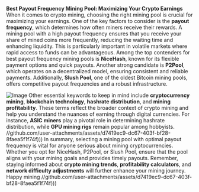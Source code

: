 **Best Payout Frequency Mining Pool: Maximizing Your Crypto Earnings**
When it comes to crypto mining, choosing the right mining pool is crucial for maximizing your earnings. One of the key factors to consider is the **payout frequency**, which determines how often miners receive their rewards. A mining pool with a high payout frequency ensures that you receive your share of mined coins more frequently, reducing the waiting time and enhancing liquidity. This is particularly important in volatile markets where rapid access to funds can be advantageous.
Among the top contenders for best payout frequency mining pools is **NiceHash**, known for its flexible payment options and quick payouts. Another strong candidate is **P2Pool**, which operates on a decentralized model, ensuring consistent and reliable payments. Additionally, **Slush Pool**, one of the oldest Bitcoin mining pools, offers competitive payout frequencies and a robust infrastructure.

![Image](https://github.com/user-attachments/assets/d7419ec9-dc67-403f-bf28-8faea5f1f74f)
Other essential keywords to keep in mind include **cryptocurrency mining**, **blockchain technology**, **hashrate distribution**, and **mining profitability**. These terms reflect the broader context of crypto mining and help you understand the nuances of earning through digital currencies. For instance, **ASIC miners** play a pivotal role in determining hashrate distribution, while **GPU mining rigs** remain popular among hobbyists.
 //github.com/user-attachments/assets/d7419ec9-dc67-403f-bf28-8faea5f1f74f)))
In summary, selecting a mining pool with optimal payout frequency is vital for anyone serious about mining cryptocurrencies. Whether you opt for NiceHash, P2Pool, or Slush Pool, ensure that the pool aligns with your mining goals and provides timely payouts. Remember, staying informed about **crypto mining trends**, **profitability calculators**, and **network difficulty adjustments** will further enhance your mining journey. Happy mining //github.com/user-attachments/assets/d7419ec9-dc67-403f-bf28-8faea5f1f74f)))
